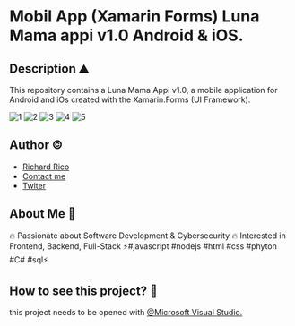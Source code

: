 # Mobil App (Xamarin Forms) Luna Mama appi v1.0 Android & iOS.

## Description ⛰ 

This repository contains a Luna Mama Appi v1.0, a mobile application for Android and iOs created with the Xamarin.Forms (UI Framework).

![1](https://github.com/Richard-Rico/Mobil-App-Xamarin-Forms-Luna-Mama-appi-v1.0/assets/104793974/3e324ed7-64bf-4fd0-af5f-125d8a0daf99)
![2](https://github.com/Richard-Rico/Mobil-App-Xamarin-Forms-Luna-Mama-appi-v1.0/assets/104793974/8890f4a3-6949-49de-8a85-3dd0dc08d9af)
![3](https://github.com/Richard-Rico/Mobil-App-Xamarin-Forms-Luna-Mama-appi-v1.0/assets/104793974/d86637c0-9ffd-457c-9f29-cb0b86d7a428)
![4](https://github.com/Richard-Rico/Mobil-App-Xamarin-Forms-Luna-Mama-appi-v1.0/assets/104793974/106c86ba-49d0-4d87-a1da-4e8a5514b392)
![5](https://github.com/Richard-Rico/Mobil-App-Xamarin-Forms-Luna-Mama-appi-v1.0/assets/104793974/7eb0694f-8367-430f-9be6-04b9f5ef70dd)



## Author ©

- [Richard Rico](https://github.com/Richard-Rico)
- [Contact me](info@richard-rico.com)
- [Twiter](https://twitter.com/rico_code)

## About Me 🚀

🔥 Passionate about Software Development & Cybersecurity 🔥 Interested in Frontend, Backend, Full-Stack ⚡#javascript #nodejs #html #css #phyton #C# #sql⚡

## How to see this project? 🔎

this project needs to be opened with [@Microsoft Visual Studio.](https://visualstudio.microsoft.com/)
